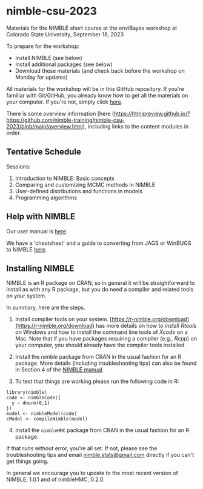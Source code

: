 # nimble-csu-2023
Materials for the NIMBLE short course at the enviBayes workshop at Colorado State University, September 18, 2023

To prepare for the workshop:

 - Install NIMBLE (see below)
 - Install additional packages (see below)
 - Download these materials (and check back before the workshop on Monday for updates)

All materials for the workshop will be in this GitHub repository. If you're familiar with Git/GitHub, you already know how to get all the materials on your computer. If you're not, simply click [here](https://github.com/nimble-training/nimble-csu-2023/archive/refs/heads/main.zip).

There is some overview information [here (https://htmlpreview.github.io/?https://github.com/nimble-training/nimble-csu-2023/blob/main/overview.html), including links to the content modules in order.

## Tentative Schedule

Sessions:

1. Introduction to NIMBLE: Basic concepts
2. Comparing and customizing MCMC methods in NIMBLE
3. User-defined distributions and functions in models
4. Programming algorithms

## Help with NIMBLE

Our user manual is [here](https://r-nimble.org/html_manual/cha-welcome-nimble.html).

We have a 'cheatsheet' and a guide to converting from JAGS or WinBUGS to NIMBLE [here](https://r-nimble.org/documentation).


## Installing NIMBLE

NIMBLE is an R package on CRAN, so in general it will be straightforward to install as with any R package, but you do need a compiler and related tools on your system.  

In summary, here are the steps.

1. Install compiler tools on your system. [https://r-nimble.org/download](https://r-nimble.org/download) has more details on how to install *Rtools* on Windows and how to install the command line tools of *Xcode* on a Mac. Note that if you have packages requiring a compiler (e.g., *Rcpp*) on your computer, you should already have the compiler tools installed.

2. Install the *nimble* package from CRAN in the usual fashion for an R package. More details (including troubleshooting tips) can also be found in Section 4 of the [NIMBLE manual](https://r-nimble.org/html_manual/cha-installing-nimble.html).

3) To test that things are working please run the following code in R:

```
library(nimble)
code <- nimbleCode({
  y ~ dnorm(0,1)
})
model <- nimbleModel(code)
cModel <- compileNimble(model)
```

4) Install the `nimbleHMC` package from CRAN in the usual fashion for an R package.

If that runs without error, you're all set. If not, please see the troubleshooting tips and email nimble.stats@gmail.com directly if you can't get things going.  

In general we encourage you to update to the most recent version of NIMBLE, 1.0.1 and of nimbleHMC, 0.2.0.

